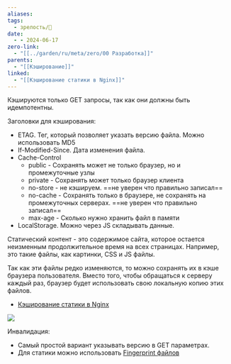 ```yaml
---
aliases: 
tags:
  - зрелость/🌱
date:
  - - 2024-06-17
zero-link:
  - "[[../garden/ru/meta/zero/00 Разработка]]"
parents:
  - "[[Кэширование]]"
linked:
  - "[[Кэширование статики в Nginx]]"
---
```

Кэшируются только GET запросы, так как они должны быть идемпотентны.

Заголовки для кэширования:
- ETAG. Тег, который позволяет указать версию файла. Можно использовать MD5
- If-Modified-Since. Дата изменения файла.
- Cache-Control
	- public - Сохранять может не только браузер, но и промежуточные узлы
	- private - Сохранять может только браузер клиента
	- no-store - не кэшируем. ==не уверен что правильно записал==
	- no-cache - Сохранять только в браузере, не сохранять на промежуточных серверах. ==не уверен что правильно записал==
	- max-age - Сколько нужно хранить файл в памяти
- LocalStorage. Можно через JS складывать данные.

Статический контент - это содержимое сайта, которое остается неизменным продолжительное время на всех страницах. Например, это такие файлы, как картинки, CSS и JS файлы.

Так как эти файлы редко изменяются, то можно сохранять их в кэше браузера пользователя. Вместо того, чтобы обращаться к серверу каждый раз, браузер будет использовать свою локальную копию этих файлов.

- [Кэширование статики в Nginx](Кэширование%20статики%20в%20Nginx.md)

![](Pasted%20image%2020240619083856.png)

Инвалидация:
- Самый простой вариант указывать версию в GET параметрах.
- Для статики можно использовать [Fingerprint файлов](Fingerprint%20файлов.md)